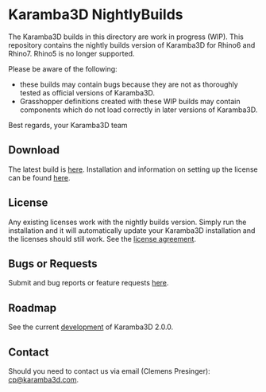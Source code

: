 # Karamba3D NightlyBuilds
The Karamba3D builds in this directory are work in progress (WIP).
This repository contains the nightly builds version of Karamba3D for Rhino6 and Rhino7. Rhino5 is no longer supported.

Please be aware of the following:
- these builds may contain bugs because they are not as thoroughly tested as official versions of Karamba3D.
- Grasshopper definitions created with these WIP builds may contain components which do not load correctly in later versions of Karamba3D.

Best regards,
your Karamba3D team


## Download

The latest build is [here](https://github.com/karamba3d/Karamba3D_NightlyBuilds/releases). 
Installation and information on setting up the license can be found [here](https://manual.karamba3d.com/1-introduction/a.2-installation). 
    
## License 

Any existing licenses work with the nightly builds version. Simply run the installation and it will automatically update your Karamba3D installation and the licenses should still work. See the [license agreement](https://www.karamba3d.com/buy/license-agreement/). 

## Bugs or Requests

Submit and bug reports or feature requests [here](https://github.com/karamba3d/K3D_NightlyBuilds/issues). 

## Roadmap

See the current [development](https://github.com/karamba3d/K3D_NightlyBuilds/projects/1) of Karamba3D 2.0.0. 

## Contact

Should you need to contact us via email (Clemens Presinger): [cp@karamba3d.com](mailto:cp@karamba3d.com). 
